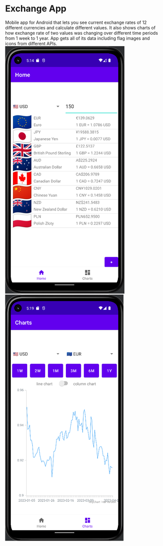 # Exchange App
Mobile app for Android that lets you see current exchange rates of 12 different currencies and calculate different values. It also shows charts of how exchange rate of two values was changing over different time periods from 1 week to 1 year. App gets all of its data including flag images and icons from different APIs.
![Home screen](screen1.png)
![Charts screen](screen2.png)